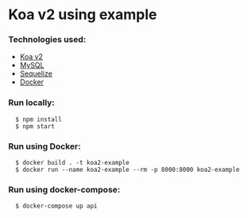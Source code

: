 # Koa v2 using example

### Technologies used:

- [Koa v2](https://github.com/koajs/koa)
- [MySQL](https://www.mysql.com)
- [Sequelize](https://github.com/sequelize/sequelize)
- [Docker](https://www.docker.com)

### Run locally: 

```
  $ npm install
  $ npm start 
```

### Run using Docker:

```
  $ docker build . -t koa2-example
  $ docker run --name koa2-example --rm -p 8000:8000 koa2-example
```

### Run using docker-compose:

```
  $ docker-compose up api
```
